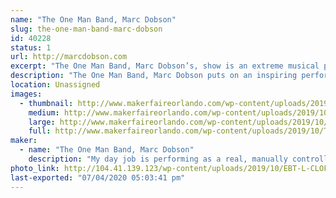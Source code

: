 ```yaml
---
name: "The One Man Band, Marc Dobson"
slug: the-one-man-band-marc-dobson
id: 40228
status: 1
url: http://marcdobson.com
excerpt: "The One Man Band, Marc Dobson’s, show is an extreme musical performance combined with comedy, covering songs for every age. Marc works mainly at fairs also performs as \"Bot The Robot\", a singing Robot."
description: "The One Man Band, Marc Dobson puts on an inspiring performance playing 9.1 self-created instruments, at once. 2019 is Marc's 30th year making living as musician and entertainer. His repertoire aims at songs every age should recognize covering the 60’s thru to today with a mix of Rock, Country, Pop and more. With improv comedic antics, no two shows are alike which maybe is why Marc has been performing yearly at many fairs since the inception of his One Man Band in 2010."
location: Unassigned
images:
  - thumbnail: http://www.makerfaireorlando.com/wp-content/uploads/2019/10/Trashy-Flashy-4.jpg
    medium: http://www.makerfaireorlando.com/wp-content/uploads/2019/10/Trashy-Flashy-4.jpg
    large: http://www.makerfaireorlando.com/wp-content/uploads/2019/10/Trashy-Flashy-4.jpg
    full: http://www.makerfaireorlando.com/wp-content/uploads/2019/10/Trashy-Flashy-4.jpg
maker:
  - name: "The One Man Band, Marc Dobson"
    description: "My day job is performing as a real, manually controlled One Man Band playing 9.1 instruments at once on a rig I've created and continue to enhance. I perform mainly at fairs and festivals across North America. In 2019, I've added and am still developing a (costume) singing robot \"Bot The Robot\" and I am also a Singing Santa :)  "
photo_link: http://104.41.139.123/wp-content/uploads/2019/10/EBT-L-CLOFAIR-0706-1-Edit-1.jpg
last-exported: "07/04/2020 05:03:41 pm"
---
```

